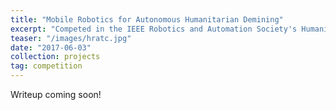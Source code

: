 ```yaml
---
title: "Mobile Robotics for Autonomous Humanitarian Demining"
excerpt: "Competed in the IEEE Robotics and Automation Society's Humanitarian Robotics and Technologies Challenge by applying machine learning for autonomous mine detection with a metal detector on a  low-cost robot platform. Earned 3rd place in the competition and demonstrated robot at ICRA 2017 as a finalist."
teaser: "/images/hratc.jpg"
date: "2017-06-03"
collection: projects
tag: competition
---
```


Writeup coming soon! 
